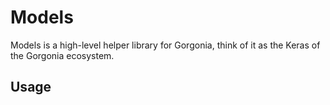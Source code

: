 # Models

Models is a high-level helper library for Gorgonia, think of it as the Keras of the Gorgonia ecosystem.

## Usage
